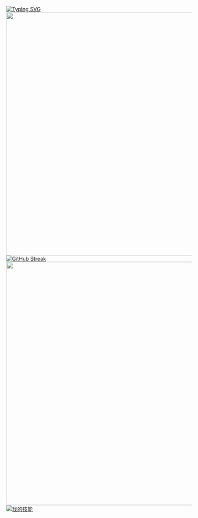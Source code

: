 <a href="https://git.io/typing-svg"><img src="https://readme-typing-svg.demolab.com?font=Fira+Code&weight=500&size=35&duration=3000&pause=1000&color=FFAD47&background=000000&multiline=true&width=660&lines=WELCOME+TO+swj'S+GITHUB+PROFILE" alt="Typing SVG" /></a>
<img align="center" width="660" src="https://github-readme-stats.vercel.app/api?username=swwwwj&theme=dark&include_all_commits=true&show_icons=true&hide_border=true" />
<a href="https://git.io/streak-stats"><img src="https://streak-stats.demolab.com?user=swwwwj&theme=dark&border_radius=4.6&card_width=660" alt="GitHub Streak" /></a>
<img width="660" src="https://github-readme-activity-graph.vercel.app/graph?username=swwwwj&theme=gotham&hide_border=true&area=true" />
[![我的技能](https://skillicons.dev/icons?i=c,cpp,git&theme=dark)](https://skillicons.dev)
